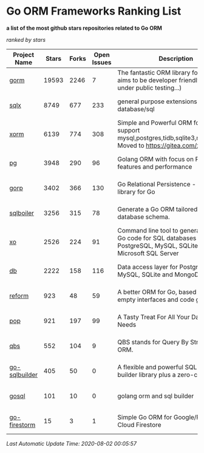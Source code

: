 Go ORM Frameworks Ranking List
==========

**a list of the most github stars repositories related to Go ORM**

*ranked by stars*

| Project Name | Stars | Forks | Open Issues | Description | Last Commit |
| ------------ | ----- | ----- | ----------- | ----------- | ----------- |
| [gorm](https://github.com/go-gorm/gorm) | 19593 | 2246 | 7 | The fantastic ORM library for Golang, aims to be developer friendly (v2 is under public testing...) | 2020-07-31 10:19:25 |
| [sqlx](https://github.com/jmoiron/sqlx) | 8749 | 677 | 233 | general purpose extensions to golang's database/sql | 2020-06-15 14:10:59 |
| [xorm](https://github.com/go-xorm/xorm) | 6139 | 774 | 308 | Simple and Powerful ORM for Go, support mysql,postgres,tidb,sqlite3,mssql,oracle, Moved to https://gitea.com/xorm/xorm | 2019-10-15 07:03:49 |
| [pg](https://github.com/go-pg/pg) | 3948 | 290 | 96 | Golang ORM with focus on PostgreSQL features and performance | 2020-07-28 13:13:17 |
| [gorp](https://github.com/go-gorp/gorp) | 3402 | 366 | 130 | Go Relational Persistence - an ORM-ish library for Go | 2019-10-26 21:47:07 |
| [sqlboiler](https://github.com/volatiletech/sqlboiler) | 3256 | 315 | 78 | Generate a Go ORM tailored to your database schema. | 2020-07-03 19:16:51 |
| [xo](https://github.com/xo/xo) | 2526 | 224 | 91 | Command line tool to generate idiomatic Go code for SQL databases supporting PostgreSQL, MySQL, SQLite, Oracle, and Microsoft SQL Server | 2020-04-25 01:19:23 |
| [db](https://github.com/upper/db) | 2222 | 158 | 116 | Data access layer for PostgreSQL, MySQL, SQLite and MongoDB. | 2020-06-30 19:33:43 |
| [reform](https://github.com/go-reform/reform) | 923 | 48 | 59 | A better ORM for Go, based on non-empty interfaces and code generation. | 2020-07-29 06:59:15 |
| [pop](https://github.com/gobuffalo/pop) | 921 | 197 | 99 | A Tasty Treat For All Your Database Needs | 2020-07-07 15:46:17 |
| [qbs](https://github.com/coocood/qbs) | 552 | 104 | 9 | QBS stands for Query By Struct. A Go ORM. | 2017-04-18 01:16:07 |
| [go-sqlbuilder](https://github.com/huandu/go-sqlbuilder) | 405 | 50 | 0 | A flexible and powerful SQL string builder library plus a zero-config ORM. | 2020-07-28 04:05:44 |
| [gosql](https://github.com/rushteam/gosql) | 101 | 10 | 0 | golang orm and sql builder | 2020-07-13 07:34:58 |
| [go-firestorm](https://github.com/jschoedt/go-firestorm) | 15 | 3 | 1 | Simple Go ORM for Google/Firebase Cloud Firestore | 2020-07-07 16:31:05 |

*Last Automatic Update Time: 2020-08-02 00:05:57*